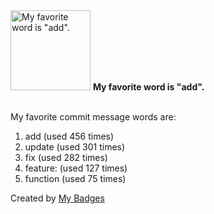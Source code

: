<img src="https://my-badges.github.io/my-badges/favorite-word.png" alt="My favorite word is &quot;add&quot;." title="My favorite word is &quot;add&quot;." width="128">
<strong>My favorite word is &quot;add&quot;.</strong>
<br><br>

My favorite commit message words are:

1. add (used 456 times)
2. update (used 301 times)
3. fix (used 282 times)
4. feature: (used 127 times)
5. function (used 75 times)


Created by <a href="https://github.com/my-badges/my-badges">My Badges</a>
